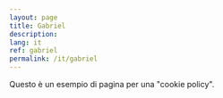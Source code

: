 ```yaml
---
layout: page
title: Gabriel
description:
lang: it
ref: gabriel
permalink: /it/gabriel
---
```


Questo è un esempio di pagina per una "cookie policy".
